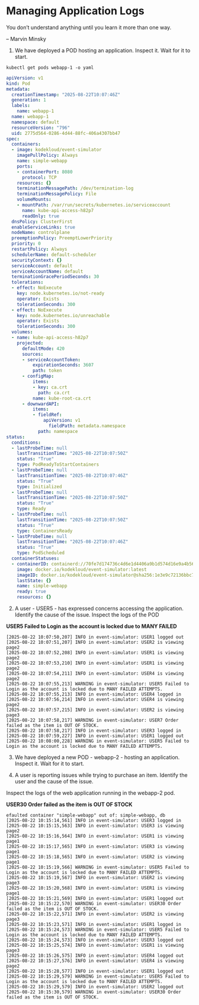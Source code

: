 # Managing Application Logs

You don’t understand anything until you learn it more than one way.

– Marvin Minsky

1. We have deployed a POD hosting an application. Inspect it. Wait for it to start.

``` kubectl get pods webapp-1 -o yaml ```

```yaml
apiVersion: v1
kind: Pod
metadata:
  creationTimestamp: "2025-08-22T10:07:46Z"
  generation: 1
  labels:
    name: webapp-1
  name: webapp-1
  namespace: default
  resourceVersion: "796"
  uid: 2775d564-0286-4d44-88fc-406a4307bb47
spec:
  containers:
  - image: kodekloud/event-simulator
    imagePullPolicy: Always
    name: simple-webapp
    ports:
    - containerPort: 8080
      protocol: TCP
    resources: {}
    terminationMessagePath: /dev/termination-log
    terminationMessagePolicy: File
    volumeMounts:
    - mountPath: /var/run/secrets/kubernetes.io/serviceaccount
      name: kube-api-access-h82p7
      readOnly: true
  dnsPolicy: ClusterFirst
  enableServiceLinks: true
  nodeName: controlplane
  preemptionPolicy: PreemptLowerPriority
  priority: 0
  restartPolicy: Always
  schedulerName: default-scheduler
  securityContext: {}
  serviceAccount: default
  serviceAccountName: default
  terminationGracePeriodSeconds: 30
  tolerations:
  - effect: NoExecute
    key: node.kubernetes.io/not-ready
    operator: Exists
    tolerationSeconds: 300
  - effect: NoExecute
    key: node.kubernetes.io/unreachable
    operator: Exists
    tolerationSeconds: 300
  volumes:
  - name: kube-api-access-h82p7
    projected:
      defaultMode: 420
      sources:
      - serviceAccountToken:
          expirationSeconds: 3607
          path: token
      - configMap:
          items:
          - key: ca.crt
            path: ca.crt
          name: kube-root-ca.crt
      - downwardAPI:
          items:
          - fieldRef:
              apiVersion: v1
                fieldPath: metadata.namespace
            path: namespace
status:
  conditions:
  - lastProbeTime: null
    lastTransitionTime: "2025-08-22T10:07:50Z"
    status: "True"
    type: PodReadyToStartContainers
  - lastProbeTime: null
    lastTransitionTime: "2025-08-22T10:07:46Z"
    status: "True"
    type: Initialized
  - lastProbeTime: null
    lastTransitionTime: "2025-08-22T10:07:50Z"
    status: "True"
    type: Ready
  - lastProbeTime: null
    lastTransitionTime: "2025-08-22T10:07:50Z"
    status: "True"
    type: ContainersReady
  - lastProbeTime: null
    lastTransitionTime: "2025-08-22T10:07:46Z"
    status: "True"
    type: PodScheduled
  containerStatuses:
  - containerID: containerd://70fe7d174736c4d6e1d4406a9b1d574d16e9a4b5689bce4bf025396554f75a5b
    image: docker.io/kodekloud/event-simulator:latest
    imageID: docker.io/kodekloud/event-simulator@sha256:1e3e9c72136bbc76c96dd98f29c04f298c3ae241c7d44e2bf70bcc209b030bf9
    lastState: {}
    name: simple-webapp
    ready: true
    resources: {}
```

2. A user - USER5 - has expressed concerns accessing the application. Identify the cause of the issue.
Inspect the logs of the POD

**USER5 Failed to Login as the account is locked due to MANY FAILED**

```
[2025-08-22 10:07:50,207] INFO in event-simulator: USER1 logged out
[2025-08-22 10:07:51,207] INFO in event-simulator: USER2 is viewing page2
[2025-08-22 10:07:52,208] INFO in event-simulator: USER1 is viewing page2
[2025-08-22 10:07:53,210] INFO in event-simulator: USER1 is viewing page2
[2025-08-22 10:07:54,211] INFO in event-simulator: USER4 is viewing page2
[2025-08-22 10:07:55,213] WARNING in event-simulator: USER5 Failed to Login as the account is locked due to MANY FAILED ATTEMPTS.
[2025-08-22 10:07:55,213] INFO in event-simulator: USER4 logged in
[2025-08-22 10:07:56,214] INFO in event-simulator: USER4 is viewing page2
[2025-08-22 10:07:57,215] INFO in event-simulator: USER2 is viewing page3
[2025-08-22 10:07:58,217] WARNING in event-simulator: USER7 Order failed as the item is OUT OF STOCK.
[2025-08-22 10:07:58,217] INFO in event-simulator: USER3 logged in
[2025-08-22 10:07:59,227] INFO in event-simulator: USER1 logged out
[2025-08-22 10:08:00,228] WARNING in event-simulator: USER5 Failed to Login as the account is locked due to MANY FAILED ATTEMPTS.
```
3. We have deployed a new POD - webapp-2 - hosting an application. Inspect it. Wait for it to start.

4. A user is reporting issues while trying to purchase an item. Identify the user and the cause of the issue.

Inspect the logs of the web application running in the webapp-2 pod.

**USER30 Order failed as the item is OUT OF STOCK**

```
efaulted container "simple-webapp" out of: simple-webapp, db
[2025-08-22 10:15:14,561] INFO in event-simulator: USER3 logged in
[2025-08-22 10:15:15,563] INFO in event-simulator: USER3 is viewing page2
[2025-08-22 10:15:16,564] INFO in event-simulator: USER1 is viewing page1
[2025-08-22 10:15:17,565] INFO in event-simulator: USER3 is viewing page1
[2025-08-22 10:15:18,565] INFO in event-simulator: USER2 is viewing page1
[2025-08-22 10:15:19,566] WARNING in event-simulator: USER5 Failed to Login as the account is locked due to MANY FAILED ATTEMPTS.
[2025-08-22 10:15:19,567] INFO in event-simulator: USER2 is viewing page3
[2025-08-22 10:15:20,568] INFO in event-simulator: USER1 is viewing page1
[2025-08-22 10:15:21,569] INFO in event-simulator: USER1 logged out
[2025-08-22 10:15:22,570] WARNING in event-simulator: USER30 Order failed as the item is OUT OF STOCK.
[2025-08-22 10:15:22,571] INFO in event-simulator: USER2 is viewing page3
[2025-08-22 10:15:23,571] INFO in event-simulator: USER1 logged in
[2025-08-22 10:15:24,573] WARNING in event-simulator: USER5 Failed to Login as the account is locked due to MANY FAILED ATTEMPTS.
[2025-08-22 10:15:24,573] INFO in event-simulator: USER3 logged out
[2025-08-22 10:15:25,574] INFO in event-simulator: USER1 is viewing page3
[2025-08-22 10:15:26,575] INFO in event-simulator: USER4 logged out
[2025-08-22 10:15:27,576] INFO in event-simulator: USER4 is viewing page2
[2025-08-22 10:15:28,577] INFO in event-simulator: USER1 logged out
[2025-08-22 10:15:29,579] WARNING in event-simulator: USER5 Failed to Login as the account is locked due to MANY FAILED ATTEMPTS.
[2025-08-22 10:15:29,579] INFO in event-simulator: USER2 logged out
[2025-08-22 10:15:30,579] WARNING in event-simulator: USER30 Order failed as the item is OUT OF STOCK.
```


